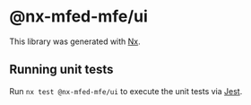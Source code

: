 # @nx-mfed-mfe/ui

This library was generated with [Nx](https://nx.dev).

## Running unit tests

Run `nx test @nx-mfed-mfe/ui` to execute the unit tests via [Jest](https://jestjs.io).
